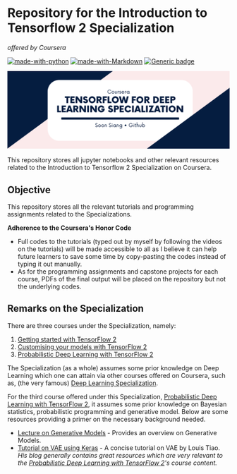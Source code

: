# Repository for the Introduction to Tensorflow 2 Specialization
<i>offered by Coursera</i>

[![made-with-python](https://img.shields.io/badge/Made%20with-Python-blue.svg)](https://www.python.org/)
[![made-with-Markdown](https://img.shields.io/badge/Made%20with-Markdown-1f425f.svg)](http://commonmark.org)
[![Generic badge](https://img.shields.io/badge/STATUS-COMPLETED-green)](https://shields.io/)

 

![](assets/tfI2_headerImage.png)



This repository stores all jupyter notebooks and other relevant resources related to the Introduction to Tensorflow 2 Specialization on Coursera.

## Objective

This repository stores all the relevant tutorials and programming assignments related to the Specializations.

**Adherence to the Coursera's Honor Code**

- Full codes to the tutorials (typed out by myself by following the videos on the tutorials) will be made accessible to all as I believe it can help future learners to save some time by copy-pasting the codes instead of typing it out manually.
- As for the programming assignments and capstone projects for each course, PDFs of the final output will be placed on the repository but not the underlying codes. 

## Remarks on the Specialization

There are three courses under the Specialization, namely:

1. [Getting started with TensorFlow 2](https://www.coursera.org/learn/getting-started-with-tensor-flow2/home/welcome)
2. [Customising your models with TensorFlow 2](https://www.coursera.org/learn/customising-models-tensorflow2/home/welcome)
3. [Probabilistic Deep Learning with TensorFlow 2](https://www.coursera.org/learn/probabilistic-deep-learning-with-tensorflow2/home/welcome)

The Specialization (as a whole) assumes some prior knowledge on Deep Learning which one can attain via other courses offered on Coursera, such as, (the very famous) [Deep Learning Specialization](https://www.coursera.org/specializations/deep-learning?page=1).

For the third course offered under this Specialization, [Probabilistic Deep Learning with TensorFlow 2](https://www.coursera.org/learn/probabilistic-deep-learning-with-tensorflow2/home/welcome), it assumes some prior knowledge on Bayesian statistics, probabilistic programming and generative model. Below are some resources providing a primer on the necessary background needed.

- [Lecture on Generative Models](https://www.youtube.com/watch?v=5WoItGTWV54&t=2379s) - Provides an overview on Generative Models.
- [Tutorial on VAE using Keras](https://tiao.io/post/tutorial-on-variational-autoencoders-with-a-concise-keras-implementation/)  - A concise tutorial on VAE by Louis Tiao. *His blog generally contains great resources which are very relevant to the [Probabilistic Deep Learning with TensorFlow 2](https://www.coursera.org/learn/probabilistic-deep-learning-with-tensorflow2/home/welcome)'s course content.*

